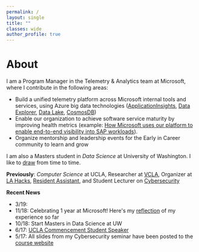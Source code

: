 ```yaml
---
permalink: /
layout: single
title: ""
classes: wide
author_profile: true
---
```


# About

I am a Program Manager in the Telemetry & Analytics team at Microsoft, where I contribute in the following areas:

- Build a unified telemetry platform across Microsoft internal tools and services, using Azure big data technologies ([ApplicationInsights](https://docs.microsoft.com/en-us/azure/azure-monitor/app/app-insights-overview), [Data Explorer](https://azure.microsoft.com/en-us/services/data-explorer/), [Data Lake](https://azure.microsoft.com/en-us/solutions/data-lake/), [CosmosDB](https://docs.microsoft.com/en-us/azure/cosmos-db/introduction))
- Enable our organization to achieve software service maturity by improving health metrics (example: [How Microsoft uses our platform to enable end-to-end visibility into SAP workloads](https://www.microsoft.com/itshowcase/blog/microsoft-internal-sap-workload-gets-a-telemetry-boost-with-azure/)).
- Organize mentorship and leadership events for the Early in Career community to learn and grow

I am also a Masters student in _Data Science_ at University of Washington. I like to [draw](https://instagram.com/bykfrankc) from time to time.

**Previously**: _Computer Science_ at UCLA, Researcher at [VCLA](http://vcla.stat.ucla.edu/), Organizer at [LA Hacks](https://lahacks.com/), [Resident Assistant](https://reslife.ucla.edu/employment/ra), and Student Lecturer on [Cybersecurity](https://kfrankc.com/cs88s/)

**Recent News**

- 3/19: 
- 11/18: Celebrating 1 year at Microsoft! Here's my [reflection](https://www.linkedin.com/pulse/lessons-from-1-year-microsoft-frank-chen/) of my experience so far
- 10/18: Start Masters in Data Science at UW
- 6/17: [UCLA Commencement Student Speaker](https://www.youtube.com/watch?v=wr6u5Q-SZRo&feature=youtu.be&t=1h59m20s)
- 5/17: All slides from my Cybersecurity seminar have been posted to the [course website](https://kfrankc.com/cs88s)